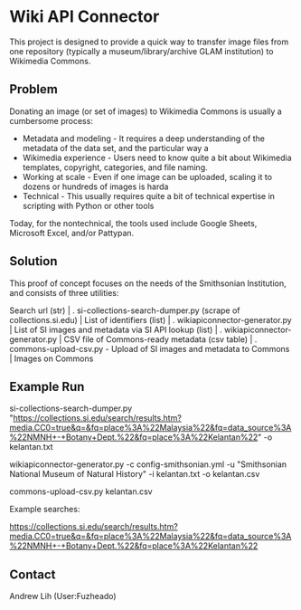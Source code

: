 # Wiki API Connector

This project is designed to provide a quick way to transfer image files from one repository (typically a museum/library/archive GLAM institution) to Wikimedia Commons.

## Problem
Donating an image (or set of images) to Wikimedia Commons is usually a cumbersome process:
* Metadata and modeling - It requires a deep understanding of the metadata of the data set, and the particular way a 
* Wikimedia experience - Users need to know quite a bit about Wikimedia templates, copyright, categories, and file naming.
* Working at scale - Even if one image can be uploaded, scaling it to dozens or hundreds of images is harda
* Technical - This usually requires quite a bit of technical expertise in scripting with Python or other tools

Today, for the nontechnical, the tools used include Google Sheets, Microsoft Excel, and/or Pattypan.

## Solution

This proof of concept focuses on the needs of the Smithsonian Institution, and consists of three utilities:

 Search url (str)
 |
  . si-collections-search-dumper.py (scrape of collections.si.edu)
|
List of identifiers (list)
|
 . wikiapiconnector-generator.py
|
List of SI images and metadata via SI API lookup (list)
|
 . wikiapiconnector-generator.py
|
CSV file of Commons-ready metadata (csv table)
|
 . commons-upload-csv.py - Upload of SI images and metadata to Commons
|
Images on Commons

## Example Run

si-collections-search-dumper.py
    "https://collections.si.edu/search/results.htm?media.CC0=true&q=&fq=place%3A%22Malaysia%22&fq=data_source%3A%22NMNH+-+Botany+Dept.%22&fq=place%3A%22Kelantan%22"
    -o kelantan.txt

wikiapiconnector-generator.py 
    -c config-smithsonian.yml 
    -u "Smithsonian National Museum of Natural History" 
    -i kelantan.txt 
    -o kelantan.csv

commons-upload-csv.py
    kelantan.csv 


Example searches:

https://collections.si.edu/search/results.htm?media.CC0=true&q=&fq=place%3A%22Malaysia%22&fq=data_source%3A%22NMNH+-+Botany+Dept.%22&fq=place%3A%22Kelantan%22

## Contact
Andrew Lih (User:Fuzheado)


